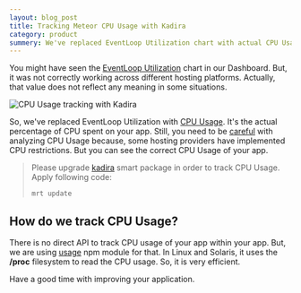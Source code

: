 ```yaml
---
layout: blog_post
title: Tracking Meteor CPU Usage with Kadira
category: product
summery: We've replaced EventLoop Utilization chart with actual CPU Usage. See why?
---
```


You might have seen the [EventLoop Utilization](http://support.kadira.io/knowledgebase/articles/372876-event-loop-utilization) chart in our Dashboard. But, it was not correctly working across different hosting platforms. Actually, that value does not reflect any meaning in some situations.

![CPU Usage tracking with Kadira](https://i.cloudup.com/eisfJAuiJW.gif)

So, we've replaced EventLoop Utilization with [CPU Usage](http://support.kadira.io/knowledgebase/articles/378890-cpu-usage). It's the actual percentage of CPU spent on your app. Still, you need to be [careful](http://support.kadira.io/knowledgebase/articles/378890-cpu-usage) with analyzing CPU Usage because, some hosting providers have implemented CPU restrictions. But you can see the correct CPU Usage of your app.

> Please upgrade [kadira](https://atmospherejs.com/package/kadira) smart package in order to track CPU Usage. Apply following code:
>
> `mrt update`

## How do we track CPU Usage?

There is no direct API to track CPU usage of your app within your app. But, we are using [usage](https://github.com/arunoda/node-usage) npm module for that. In Linux and Solaris, it uses the **/proc** filesystem to read the CPU usage. So, it is very efficient.

Have a good time with improving your application.
